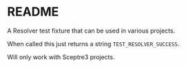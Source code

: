 # README

A Resolver test fixture that can be used in various projects.

When called this just returns a string `TEST_RESOLVER_SUCCESS`.

Will only work with Sceptre3 projects.
